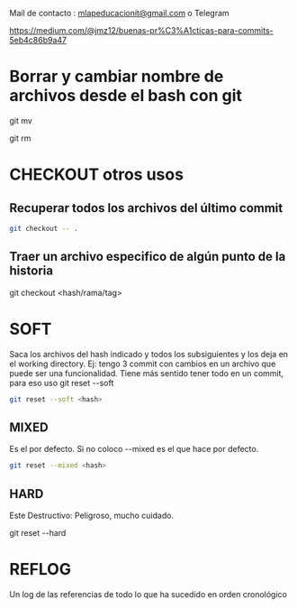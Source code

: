 Mail de contacto : mlapeducacionit@gmail.com
o Telegram

https://medium.com/@jmz12/buenas-pr%C3%A1cticas-para-commits-5eb4c86b9a47


# Borrar y cambiar nombre de archivos desde el bash con git

git mv <nombre-original> <nombre-nuevo>

git rm <archivo>

# CHECKOUT otros usos

## Recuperar todos los archivos del último commit
```bash
git checkout -- .
```

## Traer un archivo especifico de algún punto de la historia

git checkout <hash/rama/tag> <nombre-archivo> 


# SOFT
Saca los archivos del hash indicado y todos los subsiguientes y los deja en el working directory. Ej: tengo 3 commit con cambios en un archivo que puede ser una funcionalidad. Tiene más sentido tener todo en un commit, para eso uso git reset
 --soft
```bash
git reset --soft <hash>
```

## MIXED
Es el por defecto. Si no coloco --mixed es el que hace por defecto.
```bash
git reset --mixed <hash>
```

## HARD
Este Destructivo: Peligroso, mucho cuidado.

git reset --hard <hash>

# REFLOG
Un log de las referencias de todo lo que ha sucedido en orden cronológico